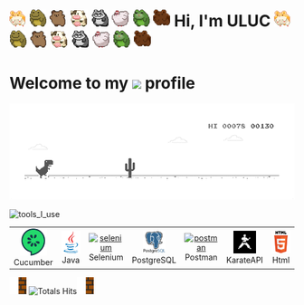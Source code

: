 
<h1><img src="https://github.com/UlucAA/UlucAA/blob/main/hamster1.gif?raw=true" > <img src="https://github.com/UlucAA/UlucAA/blob/main/taklaci%20kurba1.gif?raw=true" width="30"> <img src="https://github.com/UlucAA/UlucAA/blob/main/taklacikopke1.gif?raw=true" width="30"> <img src="https://github.com/UlucAA/UlucAA/blob/main/taklacimoo1.gif?raw=true" width="30"> <img src="https://github.com/UlucAA/UlucAA/blob/main/taklacirakun1.gif?raw=true" width="30"> <img src="https://github.com/UlucAA/UlucAA/blob/main/taklacitavuk1.gif?raw=true" width="30"> <img src="https://github.com/UlucAA/UlucAA/blob/main/taklacikurbaa1.gif?raw=true" width="30"> <img src="https://github.com/UlucAA/UlucAA/blob/main/taklacikunduz1.gif?raw=true" width="30"> Hi, I'm ULUC <img src="https://github.com/UlucAA/UlucAA/blob/main/hamster1.gif?raw=true" > <img src="https://github.com/UlucAA/UlucAA/blob/main/taklaci%20kurba1.gif?raw=true" width="30"> <img src="https://github.com/UlucAA/UlucAA/blob/main/taklacikopke1.gif?raw=true" width="30"> <img src="https://github.com/UlucAA/UlucAA/blob/main/taklacimoo1.gif?raw=true" width="30"> <img src="https://github.com/UlucAA/UlucAA/blob/main/taklacirakun1.gif?raw=true" width="30"> <img src="https://github.com/UlucAA/UlucAA/blob/main/taklacitavuk1.gif?raw=true" width="30"> <img src="https://github.com/UlucAA/UlucAA/blob/main/taklacikurbaa1.gif?raw=true" width="30"> <img src="https://github.com/UlucAA/UlucAA/blob/main/taklacikunduz1.gif?raw=true" width="30"></h1>
<h1 >Welcome to my <img src="https://i.giphy.com/media/KzJkzjggfGN5Py6nkT/200.webp" width="100"> profile</h1>



<img src="https://github.com/UlucAA/UlucAA/blob/main/dino%20runner.gif?raw=true">


<!-- <h3 align="left">Languages and Tools:</h3>
</a> 
		<a href="https://www.java.com" target="_blank" rel="noreferrer"> 
			<img src="https://raw.githubusercontent.com/devicons/devicon/master/icons/java/java-original.svg" alt="java" width="40" height="40"/> 
  </a>
  <a href="https://www.postgresql.org" target="_blank" rel="noreferrer"> 
			<img src="https://raw.githubusercontent.com/devicons/devicon/master/icons/postgresql/postgresql-original-wordmark.svg" alt="postgresql" width="40" height="40"/> 
		</a> 
		<a href="https://postman.com" target="_blank" rel="noreferrer"> 
			<img src="https://www.vectorlogo.zone/logos/getpostman/getpostman-icon.svg" alt="postman" width="40" height="40"/> 
		</a> 
  <a href="https://www.selenium.dev" target="_blank" rel="noreferrer"> 
			<img src="https://raw.githubusercontent.com/detain/svg-logos/780f25886640cef088af994181646db2f6b1a3f8/svg/selenium-logo.svg" alt="selenium" width="40" height="40"/> 
		</a> 
     <a href="https://cucumber.io/" target="_blank" rel="noreferrer"> 
			<img src="https://raw.githubusercontent.com/UlucAA/UlucAA/f94bfbd97b4e4e64ba8e67aa4e57d12e222a8b63/cucumber2.svg" alt="cucumber" width="40" height="40"/> 
		</a>  -->
    

![tools_I_use](https://img.shields.io/badge/-%F0%9F%9A%80%20Tools%20I%20use-orange)
<table>
  <tr>
    <td align="center" width="96">
      <a href="https://cucumber.io/">
        <img src="https://raw.githubusercontent.com/UlucAA/UlucAA/f94bfbd97b4e4e64ba8e67aa4e57d12e222a8b63/cucumber2.svg" width="48" height="48" alt="Cucumber" />
      </a>
      <br>Cucumber
    </td>
    <td align="center" width="96">
     </a> 
		<a href="https://www.java.com" target="_blank" rel="noreferrer"> 
			<img src="https://raw.githubusercontent.com/devicons/devicon/master/icons/java/java-original.svg" alt="java" width="40" height="40"/> 
  </a>
      <br>Java
    </td>
    <td align="center" width="96">
      </a> 
  <a href="https://www.selenium.dev" target="_blank" rel="noreferrer"> 
			<img src="https://raw.githubusercontent.com/detain/svg-logos/780f25886640cef088af994181646db2f6b1a3f8/svg/selenium-logo.svg" alt="selenium" width="40" height="40"/> 
		</a> 
      <br>Selenium
    </td>
    <td align="center" width="96">
      <a href="https://www.postgresql.org" target="_blank" rel="noreferrer"> 
			<img src="https://raw.githubusercontent.com/devicons/devicon/master/icons/postgresql/postgresql-original-wordmark.svg" alt="postgresql" width="40" height="40"/> 
		</a> 
      <br>PostgreSQL
    </td>
    <td align="center" width="96">
      <a href="https://postman.com" target="_blank" rel="noreferrer"> 
			<img src="https://www.vectorlogo.zone/logos/getpostman/getpostman-icon.svg" alt="postman" width="40" height="40"/> 
		</a> 
      <br>Postman
    </td>
    <td align="center" width="96">
      <a href="https://www.karatelabs.io/" target="_blank" rel="noreferrer"> 
			<img src="https://github.com/UlucAA/UlucAA/blob/main/karateapi.png?raw=true" alt="karate" width="40" height="40"/> 
		</a> 
      <br>KarateAPI
    </td>
    <td align="center" width="96">
      <a href="https://www.w3.org/html/" target="_blank" rel="noreferrer"> 
			<img src="https://raw.githubusercontent.com/devicons/devicon/master/icons/html5/html5-original-wordmark.svg" alt="html5" width="40" height="40"/> 
		</a> 
      <br>Html
    </td>
    </table>
   






<img src="https://github.com/UlucAA/UlucAA/blob/main/pepelurk.gif?raw=true" width="30">  ![Totals Hits](https://komarev.com/ghpvc/?username=UlucAA&style=flat&color=orange&label=PROFILE+VIEWS)<img src="https://github.com/UlucAA/UlucAA/blob/main/pepelurk.gif?raw=true" width="30">





